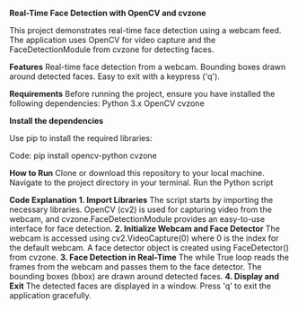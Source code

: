 **Real-Time Face Detection with OpenCV and cvzone**

This project demonstrates real-time face detection using a webcam feed. The application uses OpenCV for video capture and the FaceDetectionModule from cvzone for detecting faces.

**Features**
    Real-time face detection from a webcam.
    Bounding boxes drawn around detected faces.
    Easy to exit with a keypress ('q').

**Requirements**
Before running the project, ensure you have installed the following dependencies:
        Python 3.x
        OpenCV
        cvzone

**Install the dependencies**

Use pip to install the required libraries:

Code:
pip install opencv-python cvzone

**How to Run**
    Clone or download this repository to your local machine.
    Navigate to the project directory in your terminal.
    Run the Python script

**Code Explanation**
**1. Import Libraries**
    The script starts by importing the necessary libraries. OpenCV (cv2) is used for capturing video from the webcam, and cvzone.FaceDetectionModule provides an easy-to-use interface for face detection.
**2. Initialize Webcam and Face Detector**
   The webcam is accessed using cv2.VideoCapture(0) where 0 is the index for the default webcam.
    A face detector object is created using FaceDetector() from cvzone.
**3. Face Detection in Real-Time**
    The while True loop reads the frames from the webcam and passes them to the face detector. The bounding boxes (bbox) are drawn around detected faces.
**4. Display and Exit**
    The detected faces are displayed in a window. Press 'q' to exit the application gracefully.
